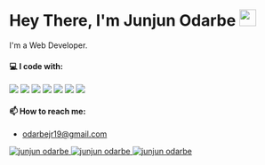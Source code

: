 <h1><a id="user-content-hello-folks-" class="anchor" aria-hidden="true" href="#hello-folks-"></a>Hey There, I'm Junjun Odarbe <a target="_blank" rel="noopener noreferrer" href="https://raw.githubusercontent.com/MartinHeinz/MartinHeinz/master/wave.gif"><img src="https://raw.githubusercontent.com/MartinHeinz/MartinHeinz/master/wave.gif" width="30px" style="max-width:100%;"></a></h1>

I'm a Web Developer.
<h4>💻 I code with:</h4>
<p>
 <img src="https://img.shields.io/badge/react%20-%2320232a.svg?&style=for-the-badge&logo=react&logoColor=%2361DAFB"/>	
 <img src="https://img.shields.io/badge/javascript%20-%23323330.svg?&style=for-the-badge&logo=javascript&logoColor=%23F7DF1E"/>
 <img src= 'https://camo.githubusercontent.com/7d7b100e379663ee40a20989e6c61737e6396c1dafc3a7c6d2ada8d4447eb0e4/68747470733a2f2f696d672e736869656c64732e696f2f62616467652f6e6f64652e6a732d3644413535463f7374796c653d666f722d7468652d6261646765266c6f676f3d6e6f64652e6a73266c6f676f436f6c6f723d7768697465'/>
 <img src= 'https://img.shields.io/badge/HTML5-E34F26?style=for-the-badge&logo=html5&logoColor=white' />
 <img src= 'https://img.shields.io/badge/CSS3-1572B6?style=for-the-badge&logo=css3&logoColor=white' />
 <img src= 'https://img.shields.io/badge/Sass-CC6699?style=for-the-badge&logo=sass&logoColor=white' />
 <img src= 'https://img.shields.io/badge/Bootstrap-563D7C?style=for-the-badge&logo=bootstrap&logoColor=white' />
 

</p>


<h4>📫 How to reach me:</h4>

- odarbejr19@gmail.com

<p>
<a href="https://www.linkedin.com/in/junjun-odarbe-4985b5187/" target="_blank"><img src="https://img.shields.io/badge/LinkedIn-0077B5?style=for-the-badge&logo=linkedin&logoColor=white" alt="junjun odarbe">
 <a href="https://github.com/Odarbe" target="_blank"><img src="https://img.shields.io/badge/github%20-%23121011.svg?&style=for-the-badge&logo=github&logoColor=white" alt="junjun odarbe">
</a>
<a href="https://dev.to/odarbe" target="_blank"><img src="https://img.shields.io/badge/dev.to-0A0A0A?style=for-the-badge&logo=dev.to&logoColor=white" alt="junjun odarbe">
</p>

